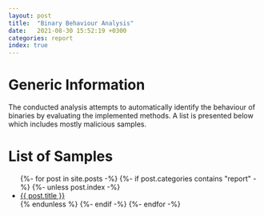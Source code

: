 ```yaml
---
layout: post
title:  "Binary Behaviour Analysis"
date:   2021-08-30 15:52:19 +0300
categories: report
index: true
---
```


# Generic Information
The conducted analysis attempts to automatically identify the behaviour of binaries by evaluating the implemented methods.
A list is presented below which includes mostly malicious samples.

# List of Samples
<ul>
{%- for post in site.posts -%}
    {%- if post.categories contains "report" -%}
    {%- unless post.index -%}
         <li><a href="{{ post.url | relative_url }}">{{ post.title }}</a></li>
    {% endunless %}
    {%- endif -%}
{%- endfor -%}
</ul>

